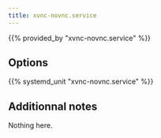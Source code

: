 ```yaml
---
title: xvnc-novnc.service
---
```


{{% provided_by "xvnc-novnc.service" %}}

## Options

{{% systemd_unit "xvnc-novnc.service" %}}

## Additionnal notes

Nothing here.